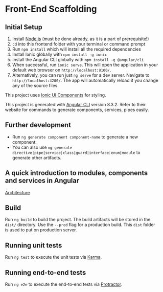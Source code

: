 # Front-End Scaffolding

## Initial Setup
1. Install [Node.js](https://nodejs.org/en/) (must be done already, as it is a part of prerequisite!)
1. `cd` into this frontend folder with your terminal or command prompt
1. Run `npm install` which will install all the required dependencies
1. Install Ionic globally with `npm install -g ionic`
1. Install the Angular CLI globally with `npm install -g @angular/cli`
1. When successful, run `ionic serve`. This will open the application in your default web browser on `http://localhost:8100/`.
1. Alternatively, you can run just `ng serve` for a dev server. Navigate to `http://localhost:4200/`. The app will automatically reload if you change any of the source files.

This project uses [Ionic UI Components](https://ionicframework.com/docs/components) for styling.

This project is generated with [Angular CLI](https://github.com/angular/angular-cli) version 8.3.2. Refer to their website for commands to generate components, services, pipes easily.


## Further development 

- Run `ng generate component component-name` to generate a new component. 
- You can also use `ng generate directive|pipe|service|class|guard|interface|enum|module` to generate other artifacts.


## A quick introduction to modules, components and services in Angular
[Architecture](https://angular.io/guide/architecture)

## Build

Run `ng build` to build the project. The build artifacts will be stored in the `dist/` directory. Use the `--prod` flag for a production build. This `dist` folder is used to put on production server.

## Running unit tests

Run `ng test` to execute the unit tests via [Karma](https://karma-runner.github.io).

## Running end-to-end tests

Run `ng e2e` to execute the end-to-end tests via [Protractor](http://www.protractortest.org/).
